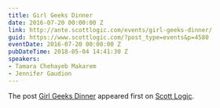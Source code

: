 ```yaml
---
title: Girl Geeks Dinner
date: 2016-07-20 00:00:00 Z
link: http://ante.scottlogic.com/events/girl-geeks-dinner/
guid: https://www.scottlogic.com/?post_type=events&p=4580
eventDate: 2016-07-20 00:00:00 Z
pubDateTime: 2018-05-04 14:41:30 Z
speakers:
- Tamara Chehayeb Makarem
- Jennifer Gaudion
---
```


<p>The post <a rel="nofollow" href="http://ante.scottlogic.com/events/girl-geeks-dinner/">Girl Geeks Dinner</a> appeared first on <a rel="nofollow" href="http://ante.scottlogic.com">Scott Logic</a>.</p>